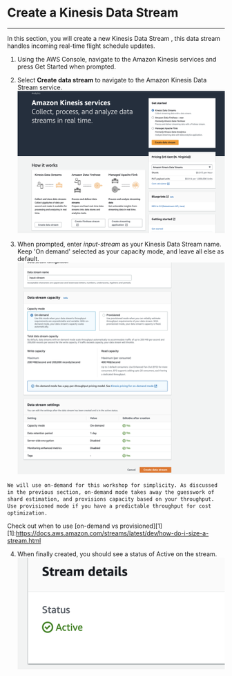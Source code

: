 # Create a Kinesis Data Stream

---


In this section, you will create a new Kinesis Data Stream , this data stream handles incoming real-time flight schedule updates.

1. Using the AWS Console, navigate to the Amazon Kinesis services and press Get Started when prompted.

2. Select **Create data stream** to navigate to the Amazon Kinesis Data Stream service.
![Alt](../assets/images/streamprocess/sp1.png "Get Started")

3. When prompted, enter *input-stream* as your Kinesis Data Stream name.
Keep 'On demand' selected as your capacity mode, and leave all else as default.
![Alt](../assets/images/streamprocess/sp2.png "Get Started")
```
We will use on-demand for this workshop for simplicity. As discussed in the previous section, on-demand mode takes away the guesswork of shard estimation, and provisions capacity based on your throughput. Use provisioned mode if you have a predictable throughput for cost optimization.
```
Check out when to use [on-demand vs provisioned][1]
[1]:https://docs.aws.amazon.com/streams/latest/dev/how-do-i-size-a-stream.html

4. When finally created, you should see a status of Active on the stream.
![Alt](../assets/images/streamprocess/sp3.png "Get Started")
